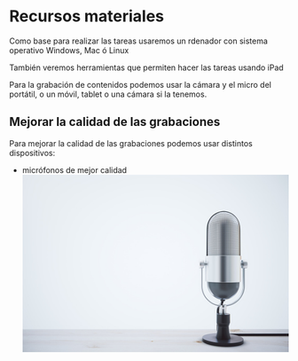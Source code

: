 # Recursos materiales



Como base para realizar las tareas usaremos un rdenador con sistema operativo Windows, Mac ó Linux

También veremos herramientas que permiten hacer las tareas usando iPad


Para la grabación de contenidos podemos usar la cámara y el micro del portátil, o un móvil, tablet o una cámara si la tenemos.

## Mejorar la calidad de las grabaciones

Para mejorar la calidad de las grabaciones podemos usar distintos dispositivos:
* micrófonos de mejor calidad 
![microphone](./images/microphone.jpg)